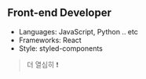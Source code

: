 ## Front-end Developer

- Languages: JavaScript, Python .. etc
- Frameworks: React 
- Style: styled-components

> 더 열심히 ❗️
